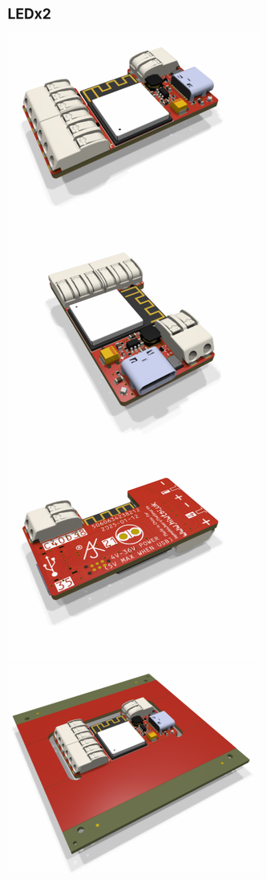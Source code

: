 # LEDx2

![Top](LED.png)
![Top rotated](LED-90.png)
![Bottom](LED-bottom.png)
![Panel](LED-panel.png)
